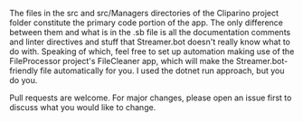 The files in the src and src/Managers directories of the Cliparino project folder constitute the primary code portion of the app.
The only difference between them and what is in the .sb file is all the documentation comments and linter directives and stuff that Streamer.bot doesn't really know what to do with.
Speaking of which, feel free to set up automation making use of the FileProcessor project's FileCleaner app, which will make the Streamer.bot-friendly file automatically for you.
I used the dotnet run approach, but you do you.

Pull requests are welcome.
For major changes, please open an issue first to discuss what you would like to change.
